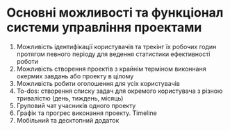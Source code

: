 # Основні можливості та функціонал системи управління проектами
1. Можливість ідентифікації користувачів та трекінг їх робочих годин протягом певного періоду для ведення статистики ефективності роботи
2. Можливість створення проектів з крайнім терміном виконнаня окермих завдань або проекту в цілому
3. Можливість робити оголошення для усіх користувачів
4. To-dos: створення списку задач для окремого користувача з різною тривалістю (день, тиждень, місяць)
5. Груповий чат учасників одного проекту
6. Графік та прогрес виконання проекту. Timeline 
7. Мобільний та десктопний додаток